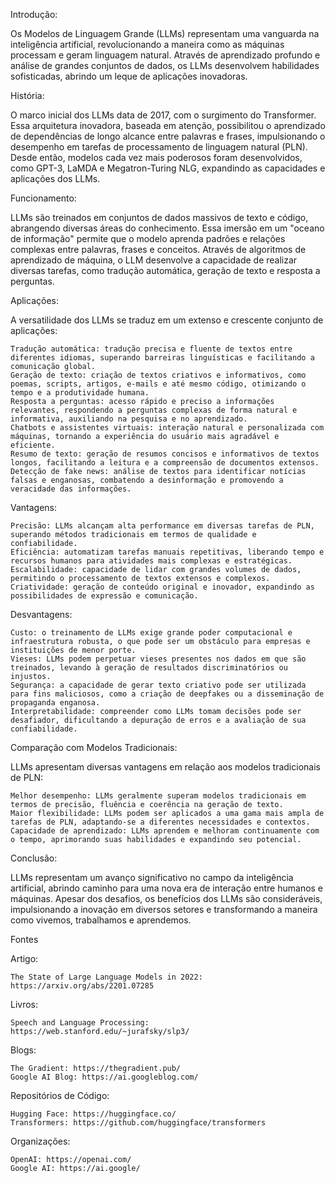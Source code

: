 Introdução:

Os Modelos de Linguagem Grande (LLMs) representam uma vanguarda na inteligência artificial, revolucionando a maneira como as máquinas processam e geram linguagem natural. Através de aprendizado profundo e análise de grandes conjuntos de dados, os LLMs desenvolvem habilidades sofisticadas, abrindo um leque de aplicações inovadoras.

História:

O marco inicial dos LLMs data de 2017, com o surgimento do Transformer. Essa arquitetura inovadora, baseada em atenção, possibilitou o aprendizado de dependências de longo alcance entre palavras e frases, impulsionando o desempenho em tarefas de processamento de linguagem natural (PLN). Desde então, modelos cada vez mais poderosos foram desenvolvidos, como GPT-3, LaMDA e Megatron-Turing NLG, expandindo as capacidades e aplicações dos LLMs.

Funcionamento:

LLMs são treinados em conjuntos de dados massivos de texto e código, abrangendo diversas áreas do conhecimento. Essa imersão em um "oceano de informação" permite que o modelo aprenda padrões e relações complexas entre palavras, frases e conceitos. Através de algoritmos de aprendizado de máquina, o LLM desenvolve a capacidade de realizar diversas tarefas, como tradução automática, geração de texto e resposta a perguntas.

Aplicações:

A versatilidade dos LLMs se traduz em um extenso e crescente conjunto de aplicações:

    Tradução automática: tradução precisa e fluente de textos entre diferentes idiomas, superando barreiras linguísticas e facilitando a comunicação global.
    Geração de texto: criação de textos criativos e informativos, como poemas, scripts, artigos, e-mails e até mesmo código, otimizando o tempo e a produtividade humana.
    Resposta a perguntas: acesso rápido e preciso a informações relevantes, respondendo a perguntas complexas de forma natural e informativa, auxiliando na pesquisa e no aprendizado.
    Chatbots e assistentes virtuais: interação natural e personalizada com máquinas, tornando a experiência do usuário mais agradável e eficiente.
    Resumo de texto: geração de resumos concisos e informativos de textos longos, facilitando a leitura e a compreensão de documentos extensos.
    Detecção de fake news: análise de textos para identificar notícias falsas e enganosas, combatendo a desinformação e promovendo a veracidade das informações.

Vantagens:

    Precisão: LLMs alcançam alta performance em diversas tarefas de PLN, superando métodos tradicionais em termos de qualidade e confiabilidade.
    Eficiência: automatizam tarefas manuais repetitivas, liberando tempo e recursos humanos para atividades mais complexas e estratégicas.
    Escalabilidade: capacidade de lidar com grandes volumes de dados, permitindo o processamento de textos extensos e complexos.
    Criatividade: geração de conteúdo original e inovador, expandindo as possibilidades de expressão e comunicação.

Desvantagens:

    Custo: o treinamento de LLMs exige grande poder computacional e infraestrutura robusta, o que pode ser um obstáculo para empresas e instituições de menor porte.
    Vieses: LLMs podem perpetuar vieses presentes nos dados em que são treinados, levando à geração de resultados discriminatórios ou injustos.
    Segurança: a capacidade de gerar texto criativo pode ser utilizada para fins maliciosos, como a criação de deepfakes ou a disseminação de propaganda enganosa.
    Interpretabilidade: compreender como LLMs tomam decisões pode ser desafiador, dificultando a depuração de erros e a avaliação de sua confiabilidade.

Comparação com Modelos Tradicionais:

LLMs apresentam diversas vantagens em relação aos modelos tradicionais de PLN:

    Melhor desempenho: LLMs geralmente superam modelos tradicionais em termos de precisão, fluência e coerência na geração de texto.
    Maior flexibilidade: LLMs podem ser aplicados a uma gama mais ampla de tarefas de PLN, adaptando-se a diferentes necessidades e contextos.
    Capacidade de aprendizado: LLMs aprendem e melhoram continuamente com o tempo, aprimorando suas habilidades e expandindo seu potencial.

Conclusão:

LLMs representam um avanço significativo no campo da inteligência artificial, abrindo caminho para uma nova era de interação entre humanos e máquinas. Apesar dos desafios, os benefícios dos LLMs são consideráveis, impulsionando a inovação em diversos setores e transformando a maneira como vivemos, trabalhamos e aprendemos.

Fontes

Artigo:

    The State of Large Language Models in 2022: https://arxiv.org/abs/2201.07285

Livros:

    Speech and Language Processing: https://web.stanford.edu/~jurafsky/slp3/

Blogs:

    The Gradient: https://thegradient.pub/
    Google AI Blog: https://ai.googleblog.com/

Repositórios de Código:

    Hugging Face: https://huggingface.co/
    Transformers: https://github.com/huggingface/transformers

Organizações:

    OpenAI: https://openai.com/
    Google AI: https://ai.google/
